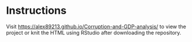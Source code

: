 # Instructions
Visit https://alex89213.github.io/Corruption-and-GDP-analysis/ to view the project or knit the HTML using RStudio after downloading the repository.
